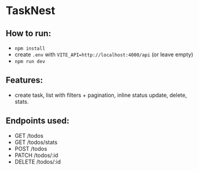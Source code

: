 # TaskNest

## How to run:
- `npm install`
- create `.env` with `VITE_API=http://localhost:4000/api` (or leave empty)
- `npm run dev`

## Features:
- create task, list with filters + pagination, inline status update, delete, stats.

## Endpoints used:
- GET /todos
- GET /todos/stats
- POST /todos
- PATCH /todos/:id
- DELETE /todos/:id
